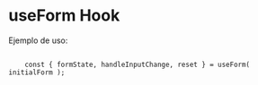 # useForm Hook

Ejemplo de uso:
```

    const { formState, handleInputChange, reset } = useForm( initialForm );


```